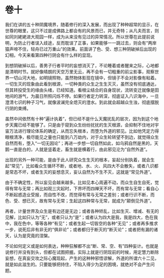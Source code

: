 # 卷十

​          我们在讲的五十种阴魔境界，随着修行的深入发展，而出现了种种超常的显示，在世尊的眼里，这只不过是成佛路上都会有的风景而已，并无奇特；从凡夫而言，则如同刘姥姥进大观园一样，成为从来没有见过的异常情况。所以世尊在此提前说明，为防止行者误入歧途，反而耽误了正事，如果能够一一跳过去，则会有“两岸猿声啼不住，轻舟已过万重山”的效果。前面讲了色、受、想三种阴破掉后出现的幻相，今天来看第四种行阴会有什么样的显现。

​         到想阴破掉以后，善男子行者平时的妄想消灭了，不论睡着或者醒来之际，心地都是清明时节。就好像晴朗的天空万里无云，再不会有一切粗重的前尘影事，观察世界一切山河大地，如明镜照物，虽然物体影现在镜中，但镜子不会对影像有粘着。一切生灭的现象由此看到根源，一切种类的众生之生生灭灭，虽然没有彻底通达，但其转投受生的缘由头绪，已经知道。看根尘结合的自身现状，流转变迁就像是田地间的游气，为晨日所照闪烁不停。如果行者定力转深，彻底证入八识海中，一旦澄清七识的种子习气，就像波澜完全熄灭的澄水。到此就会超越众生浊，彻底摆脱行阴的束缚。

​         虽然中间依然有十种“遍计执着”，但已经不是什么天魔扰乱的层次，因为到这个地步天魔已经不能够了。只是由于窥到众生纷纷扰扰的生灭根源，会抑制不住地对宇宙万法进行理论体系的确定，从而忘失根本，而堕为外道的邪见。比如他凭定力得眼根清净，极尽能见之量也只能到八万劫内，对于众生轮转望不到边，就觉得众生自然而有，堕入“一切无因论”；再进一步想一切自然如此，如乌鸦自然是黑的，天鹅一直是白的，人就是竖着走，畜生就是横着行，由此邪见沦为“自然外道”。

​         出现的另外一种可能，是由于此人研究众生生灭的根本，妄起分别执着，就会生起“常见”，比如看众生循环不断，或者地、水、火、风四大不会散失，或者八识都是常态不坏，或者生灭的妄想息灭，妄认自然为不生不灭，这就是“常见外道”。

​         由于不确定性，所以妄见会越来越多。比如见本心周遍不动，而众生自生自死，觉得有常与无常；再比如观三灾起时，下界坏而四禅天不坏，而有常与无常；看自心不断起惑造业受报，而自性不改，而觉得有常与无常之差别；或者行识不断，而色、受、想已灭，故有常与无常；生起这四种常与无常，就成为“颠倒见外道”。

​         再者，计量世界及众生是有边还是无边；或者各种矫乱，比如生灭、增减、有无的见解，比如只认为“无”，或者只认为“是”；或者认为四大是我，我是四大，色在我中，我在色中，等等各种“有见”；或者生起一切皆空的各种“无见”；或者再多推求一步，说死后非有非无的“俱非论”；或者都归于断灭的“断灭论”；或者把有漏的诸天，认为是究竟的涅槃。

​         不论如何定义或是如何表达，种种狂解都不出“断、常、空、有”四种妄计。也就是说修行并没有到头，但都在试图把握。实际上就是行阴现前的时候，用定慧力断除妄想，在真妄交攻之际心魔现起，产生的这种种邪悟谬解，外道的所谓六十二见，就是如此滋生的。只要能够把持住，不陷入得少为足的困境，就绝对不会产生问题。
